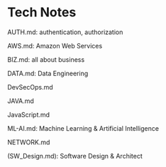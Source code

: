 # Tech Notes

AUTH.md: authentication, authorization

AWS.md: Amazon Web Services

BIZ.md: all about business

DATA.md: Data Engineering

DevSecOps.md

JAVA.md

JavaScript.md

ML-AI.md: Machine Learning & Artificial Intelligence

NETWORK.md

(SW_Design.md): Software Design & Architect
